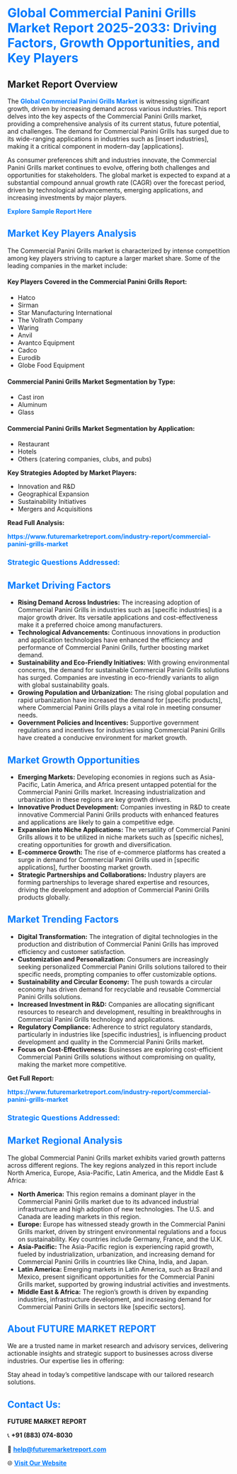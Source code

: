 <h1 style="color: #007BFF;">Global Commercial Panini Grills Market Report 2025-2033: Driving Factors, Growth Opportunities, and Key Players</h1>

<section id="overview">
<h2>Market Report Overview</h2>
<p>The <a href="https://www.futuremarketreport.com/industry-report/commercial-panini-grills-market" style="color: #007BFF; text-decoration: none;"><strong>Global Commercial Panini Grills Market</strong></a> is witnessing significant growth, driven by increasing demand across various industries. This report delves into the key aspects of the Commercial Panini Grills market, providing a comprehensive analysis of its current status, future potential, and challenges. The demand for Commercial Panini Grills has surged due to its wide-ranging applications in industries such as [insert industries], making it a critical component in modern-day [applications].</p>
<p>As consumer preferences shift and industries innovate, the Commercial Panini Grills market continues to evolve, offering both challenges and opportunities for stakeholders. The global market is expected to expand at a substantial compound annual growth rate (CAGR) over the forecast period, driven by technological advancements, emerging applications, and increasing investments by major players.</p>
</section>

<section id="overview">
<p><a href="https://www.futuremarketreport.com/request-sample/reportId=42650" style="color: #007BFF; text-decoration: none;"><strong>Explore Sample Report Here</strong></a></p>
</section>

<section id="key-players">
<h2 style="color: #007BFF;">Market Key Players Analysis</h2>
<p>The Commercial Panini Grills market is characterized by intense competition among key players striving to capture a larger market share. Some of the leading companies in the market include:</p>
<h4>Key Players Covered in the Commercial Panini Grills Report:</h4>
<ul><li>Hatco</li><li>Sirman</li><li>Star Manufacturing International</li><li>The Vollrath Company</li><li>Waring</li><li>Anvil</li><li>Avantco Equipment</li><li>Cadco</li><li>Eurodib</li><li>Globe Food Equipment</li></ul>
<h4>Commercial Panini Grills Market Segmentation by Type:</h4>
<ul><li>Cast iron</li><li>Aluminum</li><li>Glass</li></ul>

<h4>Commercial Panini Grills Market Segmentation by Application:</h4>
<ul><li>Restaurant</li><li>Hotels</li><li>Others (catering companies, clubs, and pubs)</li></ul>
<p><strong>Key Strategies Adopted by Market Players:</strong></p>
<ul>
<li>Innovation and R&D</li>
<li>Geographical Expansion</li>
<li>Sustainability Initiatives</li>
<li>Mergers and Acquisitions</li>
</ul>
</section>

<section>
<p><strong>Read Full Analysis: </strong></p><a href="https://www.futuremarketreport.com/industry-report/commercial-panini-grills-market" style="color: #007BFF; text-decoration: none;"><strong>https://www.futuremarketreport.com/industry-report/commercial-panini-grills-market</strong></a>
<h3 style="color: #007BFF;">Strategic Questions Addressed:</h3>
</section>

<section id="driving-factors">
<h2 style="color: #007BFF;">Market Driving Factors</h2>
<ul>
<li><strong>Rising Demand Across Industries:</strong> The increasing adoption of Commercial Panini Grills in industries such as [specific industries] is a major growth driver. Its versatile applications and cost-effectiveness make it a preferred choice among manufacturers.</li>
<li><strong>Technological Advancements:</strong> Continuous innovations in production and application technologies have enhanced the efficiency and performance of Commercial Panini Grills, further boosting market demand.</li>
<li><strong>Sustainability and Eco-Friendly Initiatives:</strong> With growing environmental concerns, the demand for sustainable Commercial Panini Grills solutions has surged. Companies are investing in eco-friendly variants to align with global sustainability goals.</li>
<li><strong>Growing Population and Urbanization:</strong> The rising global population and rapid urbanization have increased the demand for [specific products], where Commercial Panini Grills plays a vital role in meeting consumer needs.</li>
<li><strong>Government Policies and Incentives:</strong> Supportive government regulations and incentives for industries using Commercial Panini Grills have created a conducive environment for market growth.</li>
</ul>
</section>

<section id="growth-opportunities">
<h2 style="color: #007BFF;">Market Growth Opportunities</h2>
<ul>
<li><strong>Emerging Markets:</strong> Developing economies in regions such as Asia-Pacific, Latin America, and Africa present untapped potential for the Commercial Panini Grills market. Increasing industrialization and urbanization in these regions are key growth drivers.</li>
<li><strong>Innovative Product Development:</strong> Companies investing in R&D to create innovative Commercial Panini Grills products with enhanced features and applications are likely to gain a competitive edge.</li>
<li><strong>Expansion into Niche Applications:</strong> The versatility of Commercial Panini Grills allows it to be utilized in niche markets such as [specific niches], creating opportunities for growth and diversification.</li>
<li><strong>E-commerce Growth:</strong> The rise of e-commerce platforms has created a surge in demand for Commercial Panini Grills used in [specific applications], further boosting market growth.</li>
<li><strong>Strategic Partnerships and Collaborations:</strong> Industry players are forming partnerships to leverage shared expertise and resources, driving the development and adoption of Commercial Panini Grills products globally.</li>
</ul>
</section>

<section id="trending-factors">
<h2 style="color: #007BFF;">Market Trending Factors</h2>
<ul>
<li><strong>Digital Transformation:</strong> The integration of digital technologies in the production and distribution of Commercial Panini Grills has improved efficiency and customer satisfaction.</li>
<li><strong>Customization and Personalization:</strong> Consumers are increasingly seeking personalized Commercial Panini Grills solutions tailored to their specific needs, prompting companies to offer customizable options.</li>
<li><strong>Sustainability and Circular Economy:</strong> The push towards a circular economy has driven demand for recyclable and reusable Commercial Panini Grills solutions.</li>
<li><strong>Increased Investment in R&D:</strong> Companies are allocating significant resources to research and development, resulting in breakthroughs in Commercial Panini Grills technology and applications.</li>
<li><strong>Regulatory Compliance:</strong> Adherence to strict regulatory standards, particularly in industries like [specific industries], is influencing product development and quality in the Commercial Panini Grills market.</li>
<li><strong>Focus on Cost-Effectiveness:</strong> Businesses are exploring cost-efficient Commercial Panini Grills solutions without compromising on quality, making the market more competitive.</li>
</ul>
</section>

<section>
<p><strong>Get Full Report: </strong></p><a href="https://www.futuremarketreport.com/industry-report/commercial-panini-grills-market" style="color: #007BFF; text-decoration: none;"><strong>https://www.futuremarketreport.com/industry-report/commercial-panini-grills-market</strong></a>
<h3 style="color: #007BFF;">Strategic Questions Addressed:</h3>
</section>


<section id="regional-analysis">
<h2 style="color: #007BFF;">Market Regional Analysis</h2>
<p>The global Commercial Panini Grills market exhibits varied growth patterns across different regions. The key regions analyzed in this report include North America, Europe, Asia-Pacific, Latin America, and the Middle East & Africa:</p>
<ul>
<li><strong>North America:</strong> This region remains a dominant player in the Commercial Panini Grills market due to its advanced industrial infrastructure and high adoption of new technologies. The U.S. and Canada are leading markets in this region.</li>
<li><strong>Europe:</strong> Europe has witnessed steady growth in the Commercial Panini Grills market, driven by stringent environmental regulations and a focus on sustainability. Key countries include Germany, France, and the U.K.</li>
<li><strong>Asia-Pacific:</strong> The Asia-Pacific region is experiencing rapid growth, fueled by industrialization, urbanization, and increasing demand for Commercial Panini Grills in countries like China, India, and Japan.</li>
<li><strong>Latin America:</strong> Emerging markets in Latin America, such as Brazil and Mexico, present significant opportunities for the Commercial Panini Grills market, supported by growing industrial activities and investments.</li>
<li><strong>Middle East & Africa:</strong> The region’s growth is driven by expanding industries, infrastructure development, and increasing demand for Commercial Panini Grills in sectors like [specific sectors].</li>
</ul>
</section>

<footer>
<h2 style="color: #007BFF;">About FUTURE MARKET REPORT</h2>
<p>We are a trusted name in market research and advisory services, delivering actionable insights and strategic support to businesses across diverse industries. Our expertise lies in offering:</p>

<p>Stay ahead in today’s competitive landscape with our tailored research solutions.</p>

<h2 style="color: #007BFF;">Contact Us:</h2>
<p><strong>FUTURE MARKET REPORT</strong></p>
<p>📞 <strong>+91 (883) 074-8030</strong></p>
<p>📧 <strong><a href="mailto:help@futuremarketreport.com" style="color: #007BFF;">help@futuremarketreport.com</a></strong></p>
<p>🌐 <strong><a href="https://www.futuremarketreport.com/" style="color: #007BFF;">Visit Our Website</a></strong></p>
</footer>